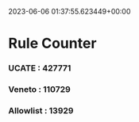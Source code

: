 2023-06-06 01:37:55.623449+00:00
# Rule Counter 
 ### UCATE : 427771

 ### Veneto : 110729

 ### Allowlist : 13929